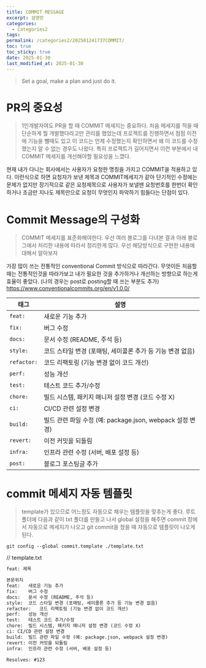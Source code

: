 ```yaml
---
title: COMMIT MESSAGE
excerpt: 설명란
categories:
  - Categories2
tags: 
permalink: /categories2/202501241737COMMIT/
toc: true
toc_sticky: true
date: 2025-01-30
last_modified_at: 2025-01-30
---
```


> Set a goal, make a plan and just do it.
# PR의 중요성
> 1인개발자여도 PR을 할 때 COMMIT 메세지는 중요하다. 처음 메세지를 적을 때 단순하게 뭘 개발했다라고만 관리를 했었는데 프로젝트를 진행하면서 점점 이전에 기능을 뺄때도 있고 이 코드는 언제 수정했는지 확인하면서 왜 이 코드를 수정했는지 알 수 없는 경우도 나왔다. 특히 프로젝트가 길어지면서 이런 부분에서 내 COMMIT 메세지를 개선해야할 필요성을 느꼈다.

 현재 내가 다니는 회사에서는 사용자가 요청한 명칭을 가지고 COMMIT을 적용하고 있다. 이런식으로 하면 요청자가 보낸 제목과 COMMIT메세지가 같아 단기적인 수정에는 문제가 없지만 장기적으로 같은 요청제목으로 사용자가 보낼땐 요청번호를 한번더 확인하거나 조금만 지나도 제목만으로 요청이 무엇인지 파악하기 힘들다는 단점이 있다.


# Commit Message의 구성화
> COMMIT 메세지를 표준화해야한다. 우선 여러 블로그를 다녀본 결과 아래 블로그에서 처리한 내용에 따라서 정리한게 많다. 우선 해당방식으로 구현한 내용에 대해서 알아보자

가장 많이 쓰는 전통적인 conventional Commit 방식으로 따라간다. 무엇이든 처음할 때는 전통적인것을 따라가보고 내가 필요한 것을 추가하거나 개선하는 방향으로 하는게 효율이 좋았다.
(나의 경우는 post로 posting할 때 쓰는 부분도 추가)
https://www.conventionalcommits.org/en/v1.0.0/

| **태그**      | **설명**                                       |
| ----------- | -------------------------------------------- |
| `feat:`     | 새로운 기능 추가                                    |
| `fix:`      | 버그 수정                                        |
| `docs:`     | 문서 수정 (README, 주석 등)                         |
| `style:`    | 코드 스타일 변경 (포매팅, 세미콜론 추가 등 기능 변경 없음)          |
| `refactor:` | 코드 리팩토링 (기능 변경 없이 코드 개선)                     |
| `perf:`     | 성능 개선                                        |
| `test:`     | 테스트 코드 추가/수정                                 |
| `chore:`    | 빌드 시스템, 패키지 매니저 설정 변경 (코드 수정 X)              |
| `ci:`       | CI/CD 관련 설정 변경                               |
| `build:`    | 빌드 관련 파일 수정 (예: package.json, webpack 설정 변경) |
| `revert:`   | 이전 커밋을 되돌림                                   |
| `infra:`    | 인프라 관련 수정 (서버, 배포 설정 등)                      |
| `post:`     | 블로그 포스팅글 추가                                  |

# commit 메세지 자동 템플릿
> template가 있으므로 어느정도 자동으로 채우는 템플릿을 맞추는게 좋다. 루트폴더에 다음과 같이 txt 폴더를 만들고 나서 global 설정을 해주면 commit 창에서 자동으로 메세지가 나오고 git commit을 쳤을 때 자동으로 템플릿이 나오게 된다.

```shell
git config --global commit.template ./template.txt
```


// template.txt
```txt
feat: 제목

본문위치
feat:	새로운 기능 추가
fix:	버그 수정
docs:	문서 수정 (README, 주석 등)
style:	코드 스타일 변경 (포매팅, 세미콜론 추가 등 기능 변경 없음)
refactor:	코드 리팩토링 (기능 변경 없이 코드 개선)
perf:	성능 개선
test:	테스트 코드 추가/수정
chore:	빌드 시스템, 패키지 매니저 설정 변경 (코드 수정 X)
ci:	CI/CD 관련 설정 변경
build:	빌드 관련 파일 수정 (예: package.json, webpack 설정 변경)
revert:	이전 커밋을 되돌림
infra:	인프라 관련 수정 (서버, 배포 설정 등)

Resolves: #123
```